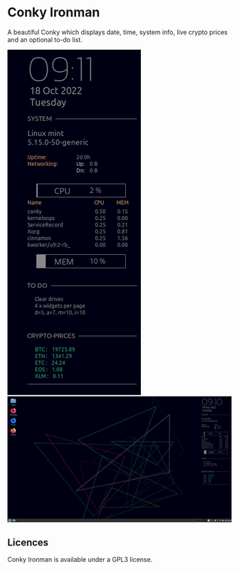 
# Conky Ironman

A beautiful Conky which displays date, time, system info, live crypto prices 
and an optional to-do list.

![Conky Ironman](https://github.com/cybrkyd/conky/blob/main/images/conky.png "conky.png")
![Conky Ironman Desktop](https://github.com/cybrkyd/conky/blob/main/images/desktop.png "desktop.png")

## Licences
Conky Ironman is available under a GPL3 license.

